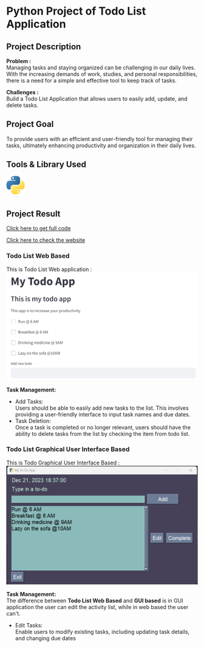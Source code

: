 # Python Project of Todo List Application

## Project Description

**Problem :**  
Managing tasks and staying organized can be challenging in our daily lives. With the increasing demands of work, studies, and personal responsibilities, there is a need for a simple and effective tool to keep track of tasks.

**Challenges :**  
Build a Todo List Application that allows users to easily add, update, and delete tasks.

## Project Goal

To provide users with an efficient and user-friendly tool for managing their tasks, ultimately enhancing productivity and organization in their daily lives.

## Tools & Library Used

[<img src="./image/python-logo-2.png" alt="python-logo" width="50"/>](https://www.python.org/) &nbsp;

## Project Result

[Click here to get full code](https://github.com/nickenshidqia/List_Todo_App_Python_Project/blob/249ede6616d81ed268ac5a9144768bcee521ba81/web.py)

[Click here to check the website](https://nickenshidqia-list-todo-app-python-project-web-epk2mx.streamlit.app/)

### Todo List Web Based

This is Todo List Web application :
<img src="./image/todo1.png" alt="" width = "800"/>

**Task Management:**

- Add Tasks:  
  Users should be able to easily add new tasks to the list. This involves providing a user-friendly interface to input task names and due dates.
- Task Deletion:  
  Once a task is completed or no longer relevant, users should have the ability to delete tasks from the list by checking the item from todo list.

### Todo List Graphical User Interface Based

This is Todo Graphical User Interface Based :
<img src="./image/todo3.png" alt="" width = "800"/>

**Task Management:**  
The difference between **Todo List Web Based** and **GUI based** is in GUI application the user can edit the activity list, while in web based the user can't.

- Edit Tasks:  
  Enable users to modify existing tasks, including updating task details, and changing due dates
